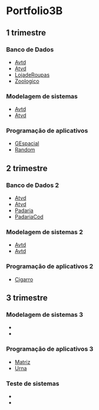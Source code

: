 # Portfolio3B

## 1 trimestre
### Banco de Dados 
- [Avtd](BancoDados/Atvd)
- [Atvd](BancoDados/Atvd2)
- [LojadeRoupas](BancoDados/LojaRoupas)
- [Zoologico](BancoDados/Zoologico)

### Modelagem de sistemas 
- [Avtd](ModelagemSistemas/Diagrama%20Zuco.drawio.png)
- [Atvd](ModelagemSistemas/Prova01.png)

### Programação de aplicativos
- [GEspacial](ProgramaçãoAplicativos/g-espacial.zip)
- [Random](ProgramaçãoAplicativos/random.zip)

## 2 trimestre 
### Banco de Dados 2
- [Atvd](BancoDados/atvd3)
- [Atvd](BancoDados/Avtd4)
- [Padaria](BancoDados/Padaria.zip)
- [PadariaCod](BancoDados/padaria.sql)

### Modelagem de sistemas 2
- [Avtd](ModelagemSistemas/Untitled%20Diagram.drawio.png)
- [Avtd](ModelagemSistemas/Untitled%20(1).pdf)

### Programação de aplicativos 2
- [Cigarro](ProgramaçãoAplicativos/app-cigarro.zip)


## 3 trimestre
### Modelagem de sistemas 3
- []()
- []()

### Programação de aplicativos 3
- [Matriz](ProgramaçãoAplicativos/matriz.zip)
- [Urna](ProgramaçãoAplicativos/urna.zip)

### Teste de sistemas 
- []()
- []()
